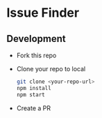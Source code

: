 # Issue Finder

## Development
- Fork this repo
- Clone your repo to local

  ```sh
  git clone <your-repo-url>
  npm install
  npm start
  ```
- Create a PR
